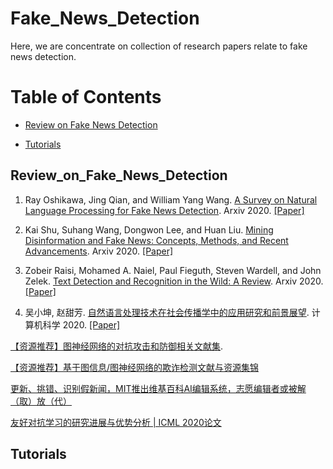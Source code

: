 # Fake_News_Detection



Here, we are concentrate on collection of research papers relate to fake news detection.   


Table of Contents
=================


<!--   * [Datasets / Shared Tasks](#Datasets_Shared_Tasks) -->
  * [Review on Fake News Detection](#Review_on_Fake_News_Detection)
<!--   * [Multi-modal Representation Learning](#Multi-modal_Representation_Learning)
  * [Multi-modal KG Construction](#Multi-modal_KG_Construction) -->
  * [Tutorials](#Tutorials)


<!-- ## Datasets_Shared_Tasks -->


## Review_on_Fake_News_Detection
1. Ray Oshikawa, Jing Qian, and William Yang Wang. [A Survey on Natural Language Processing for Fake News Detection](https://arxiv.org/pdf/1811.00770.pdf). Arxiv 2020. [[Paper]](https://arxiv.org/pdf/1811.00770.pdf) 


2. Kai Shu, Suhang Wang, Dongwon Lee, and Huan Liu. [Mining Disinformation and Fake News: Concepts, Methods, and Recent Advancements](https://arxiv.org/pdf/2001.00623v1.pdf). Arxiv 2020. [[Paper]](https://arxiv.org/pdf/2001.00623v1.pdf) 


3. Zobeir Raisi, Mohamed A. Naiel, Paul Fieguth, Steven Wardell, and John Zelek. [Text Detection and Recognition in the Wild: A Review](https://arxiv.org/pdf/2006.04305.pdf). Arxiv 2020. [[Paper]](https://arxiv.org/pdf/2006.04305.pdf)


4. 吴小坤, 赵甜芳. [自然语言处理技术在社会传播学中的应用研究和前景展望](http://www.jsjkx.com/CN/article/openArticlePDF.jsp?id=19090). 计算机科学 2020. [[Paper]](http://www.jsjkx.com/CN/article/openArticlePDF.jsp?id=19090)


[【资源推荐】图神经网络的对抗攻击和防御相关文献集](https://github.com/ChandlerBang/awesome-graph-attack-papers). 


[【资源推荐】基于图信息/图神经网络的欺诈检测文献与资源集锦](https://github.com/safe-graph/graph-fraud-detection-papers)


[更新、挑错、识别假新闻，MIT推出维基百科AI编辑系统，志愿编辑者或被解（取）放（代）](https://mp.weixin.qq.com/s?__biz=Mzg4MDE3OTA5NA==&mid=2247504734&idx=2&sn=56a39df7d2a8d450fcc057b639ba601e&chksm=cf7bb1a7f80c38b17e829cb2674daa317b484cecc6588fd796d8274dc5702bb09a0920a7883a&mpshare=1&scene=1&srcid=0721iTAmT5XmTP88S0UIctqH&sharer_sharetime=1595338678099&sharer_shareid=6a8a89e40ac625725a7e138018e905a5&key=349ef81838e6cf3c301dc443f15ecc0216db7cdfe6680daad390ecef70fa7e046e4a57649699a299210bf4c28a2d9b9ae1f9eeaa4d1cdf8286bc6f17fd3e73ae79b5c47fba08fe148b71554ed0a91a8b&ascene=1&uin=NjI1MjE3OTQy&devicetype=Windows+10+x64&version=62090529&lang=zh_CN&exportkey=AfNgp0Z8d91ph5ujsfM4GeQ%3D&pass_ticket=742stD4QfQtBM2dzDr8C1odLrmSrLQq%2BlQcwt%2B8Jwx7%2FYXbWSRp0UT8XjRt1eM0P)


[友好对抗学习的研究进展与优势分析 | ICML 2020论文](https://mp.weixin.qq.com/s/6E8wHt17P-GP76cSEcwSjA)


<!-- ## Multi-modal_Representation_Learning
1. Huapeng Xu, Guilin Qi, Jingjing Li, Meng Wang, Kang Xu, Huan Gao. [Fine-grained Image Classification by Visual-Semantic Embedding](https://www.ijcai.org/Proceedings/2018/0145.pdf). IJCAI 2018. [[Paper]](https://www.ijcai.org/Proceedings/2018/0145.pdf) -->


<!-- ## Multi-modal_KG_Construction
1. Hongzhi Li, Joe Ellis, Heng Ji, Shih-Fu Chang. [Event Specific Multimodal Pattern Mining for Knowledge Base Construction](https://blender.cs.illinois.edu/paper/acmmm2016.pdf). CSME 2018. [[Paper]](https://blender.cs.illinois.edu/paper/acmmm2016.pdf) -->




## Tutorials
<!-- 1. Multi-modal Information Extraction from Text, Semi-structured, and Tabular Data on the Web. [[ACL 2020]](./tutorials/Multi-modal_Information_Extraction_from_Text.pdf) -->

